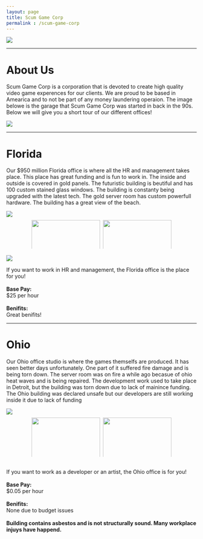 ```yaml
---
layout: page
title: Scum Game Corp
permalink : /scum-game-corp
---
```


 <img src="https://raw.githubusercontent.com/RayTheNoob/website/main/pages/scum-game-corp/images/scg.png"> 
 <hr/>   
 <h1>About Us</h1>        
 <p>Scum Game Corp is a corporation that is devoted to create high quality video game experences for our clients. We are proud to be based in Amearica and to not be part of any money laundering operaion. The image belowe is the garage that Scum Game Corp was started in back in the 90s. Below we will give you a short tour of our different offices!</p>
<img src="https://raw.githubusercontent.com/RayTheNoob/website/main/pages/scum-game-corp/images/home.png">
<hr />
<h1>Florida</h1>
 <p>Our $950 million Florida office is where all the HR and management takes place. This place has great funding and is fun to work in. The inside and outside is covered in gold panels. The futuristic building is beutiful and has 100 custom stained glass windows. The building is constanty being upgraded with the latest tech. The gold server room has custom powerfull hardware. The building has a great view of the beach.</p>
<img src="https://raw.githubusercontent.com/RayTheNoob/website/main/pages/scum-game-corp/images/hroutside.png">

<div class="row">
    <div class="column">
        <img src="https://raw.githubusercontent.com/RayTheNoob/website/main/pages/scum-game-corp/images/hrloby.png">
        <img src="https://raw.githubusercontent.com/RayTheNoob/website/main/pages/scum-game-corp/images/goldhall.png">
	<img src="https://raw.githubusercontent.com/RayTheNoob/website/main/pages/scum-game-corp/images/hrlargehall.png">
    </div>
    <div class="column">
        <img src="https://raw.githubusercontent.com/RayTheNoob/website/main/pages/scum-game-corp/images/hrhall.png">
        <img src="https://raw.githubusercontent.com/RayTheNoob/website/main/pages/scum-game-corp/images/goldroom.png">
	<img src="https://raw.githubusercontent.com/RayTheNoob/website/main/pages/scum-game-corp/images/hrhall2.png">
    </div>
</div>
<br/>
<img src="https://raw.githubusercontent.com/RayTheNoob/website/main/pages/scum-game-corp/images/servers.png">
<br/>
<p>If you want to work in HR and management, the Florida office is the place for you!<br/><br/><strong>Base Pay:</strong><br/>$25 per hour<br/><br/><strong>Benifits:</strong><br/>Great benifits!<br/></p>
<hr />
<h1>Ohio</h1>
<p>Our Ohio office studio is where the games themselfs are produced. It has seen better days unfortunately. One part of it suffered fire damage and is being torn down. The server room was on fire a while ago becasue of ohio heat waves and is being repaired. The development work used to take place in Detroit, but the building was torn down due to lack of mainince funding. The Ohio building was declared unsafe but our developers are still working inside it due to lack of funding</p>
<img src="https://raw.githubusercontent.com/RayTheNoob/website/main/pages/scum-game-corp/images/ohiooutside.png">
	
<div class="row">
    <div class="column">
	<img src="https://raw.githubusercontent.com/RayTheNoob/website/main/pages/scum-game-corp/images/ohio1.png">
	<img src="https://raw.githubusercontent.com/RayTheNoob/website/main/pages/scum-game-corp/images/ohio2.png">
	<img src="https://raw.githubusercontent.com/RayTheNoob/website/main/pages/scum-game-corp/images/ohioservers.png">
	<img src="https://raw.githubusercontent.com/RayTheNoob/website/main/pages/scum-game-corp/images/ohiotorn3.png">
    </div>
    <div class="column">
	<img src="https://raw.githubusercontent.com/RayTheNoob/website/main/pages/scum-game-corp/images/ohio3.png">
	<img src="https://raw.githubusercontent.com/RayTheNoob/website/main/pages/scum-game-corp/images/ohiofire.png">
	<img src="https://raw.githubusercontent.com/RayTheNoob/website/main/pages/scum-game-corp/images/ohiotorn.png">
	<img src="https://raw.githubusercontent.com/RayTheNoob/website/main/pages/scum-game-corp/images/ohiooutside2.png">
    </div>
</div>
<br/>
<p>If you want to work as a developer or an artist, the Ohio office is for you!<br/><br/><strong>Base Pay:</strong><br/>$0.05 per hour<br/><br/><strong>Benifits:</strong><br/>None due to budget issues<br/><br/><strong>Building contains asbestos and is not structurally sound. Many workplace injuys have happend.</strong></p>

<style>
    .row {
				display: flex;
  		flex-wrap: wrap;
    padding: 0 4px;
    margin-left: auto;
    margin-right: auto;
	   width: 75%;
    }
    
	   .column {
    flex: 25%;
    max-width: 75%;
    padding: 0 4px;
    }

        .column img {
          margin-top: 8px;
          vertical-align: middle;
          width: 100%;
        }

        /* Responsive layout - makes a two column-layout instead of four columns */
        @media screen and (max-width: 800px) {
          .column {
            flex: 50%;
            max-width: 50%;
          }
        }

        /* Responsive layout - makes the two columns stack on top of each other instead of next to each other */
        @media screen and (max-width: 600px) {
          .column {
            flex: 100%;
            max-width: 100%;
          }
        }
    </style>
